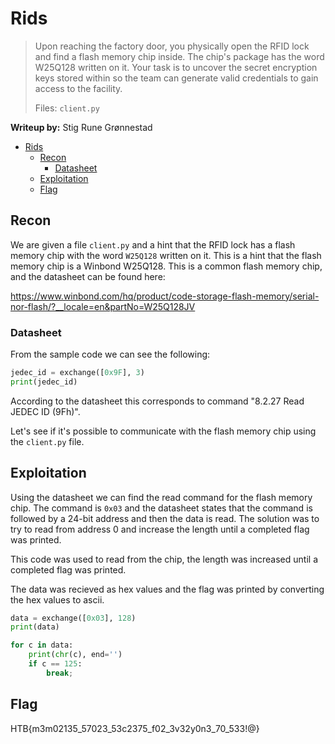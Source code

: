 # Rids

>Upon reaching the factory door, you physically open the RFID lock and find a flash memory chip inside. The chip's package has the word W25Q128 written on it. Your task is to uncover the secret encryption keys stored within so the team can generate valid credentials to gain access to the facility.
> 
> Files: `client.py`

**Writeup by:** Stig Rune Grønnestad

- [Rids](#rids)
	- [Recon](#recon)
		- [Datasheet](#datasheet)
	- [Exploitation](#exploitation)
	- [Flag](#flag)

## Recon

We are given a file `client.py` and a hint that the RFID lock has a flash memory chip with the word `W25Q128` written on it. This is a hint that the flash memory chip is a Winbond W25Q128. This is a common flash memory chip, and the datasheet can be found here:

https://www.winbond.com/hq/product/code-storage-flash-memory/serial-nor-flash/?__locale=en&partNo=W25Q128JV

### Datasheet

From the sample code we can see the following:

```python
jedec_id = exchange([0x9F], 3)
print(jedec_id)
```

According to the datasheet this corresponds to command "8.2.27 Read JEDEC ID (9Fh)".

Let's see if it's possible to communicate with the flash memory chip using the `client.py` file.

## Exploitation

Using the datasheet we can find the read command for the flash memory chip. The command is `0x03` and the datasheet states that the command is followed by a 24-bit address and then the data is read. The solution was to try to read from address 0 and increase the length until a completed flag was printed.

This code was used to read from the chip, the length was increased until a completed flag was printed.

The data was recieved as hex values and the flag was printed by converting the hex values to ascii.

```python
data = exchange([0x03], 128)
print(data)

for c in data:
    print(chr(c), end='')
    if c == 125:
        break;
```

## Flag

HTB{m3m02135_57023_53c2375_f02_3v32y0n3_70_533!@}